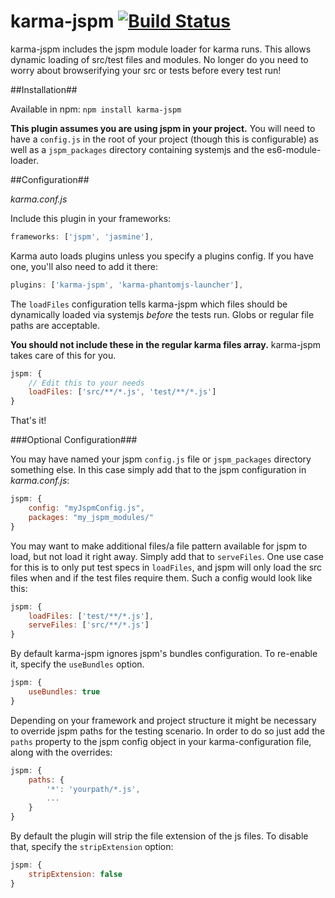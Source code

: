 # karma-jspm  [![Build Status](https://travis-ci.org/Workiva/karma-jspm.svg?branch=master)](https://travis-ci.org/Workiva/karma-jspm)

karma-jspm includes the jspm module loader for karma runs. This allows dynamic loading of src/test files and modules. No longer do you need to worry about browserifying your src or tests before every test run!

##Installation##

Available in npm: `npm install karma-jspm`

**This plugin assumes you are using jspm in your project.** You will need to have a `config.js` in the root of your project (though this is configurable) as well as a `jspm_packages` directory containing systemjs and the es6-module-loader.

##Configuration##

*karma.conf.js*

Include this plugin in your frameworks:

```js
frameworks: ['jspm', 'jasmine'],
```

Karma auto loads plugins unless you specify a plugins config. If you have one, you'll also need to add it there:

```js
plugins: ['karma-jspm', 'karma-phantomjs-launcher'],
```

The `loadFiles` configuration tells karma-jspm which files should be dynamically loaded via systemjs *before* the tests run. Globs or regular file paths are acceptable. 


**You should not include these in the regular karma files array.** karma-jspm takes care of this for you.

```js
jspm: {
    // Edit this to your needs
    loadFiles: ['src/**/*.js', 'test/**/*.js']
}
```

That's it!


###Optional Configuration###

You may have named your jspm `config.js` file or `jspm_packages` directory something else. In this case simply add that to the jspm configuration in *karma.conf.js*:

```js
jspm: {
    config: "myJspmConfig.js",
    packages: "my_jspm_modules/"
}
```

You may want to make additional files/a file pattern available for jspm to load, but not load it right away. Simply add that to `serveFiles`. 
One use case for this is to only put test specs in `loadFiles`, and jspm will only load the src files when and if the test files require them. Such a config would look like this:

```js
jspm: {
    loadFiles: ['test/**/*.js'],
    serveFiles: ['src/**/*.js']
}
```

By default karma-jspm ignores jspm's bundles configuration. To re-enable it, specify the `useBundles` option.

```js
jspm: {
    useBundles: true
}
```

Depending on your framework and project structure it might be necessary to override jspm paths for the testing scenario.
In order to do so just add the `paths` property to the jspm config object in your karma-configuration file, along with the overrides:
 
```js
jspm: {
    paths: {
        '*': 'yourpath/*.js',
        ...
    }
}
``` 

By default the plugin will strip the file extension of the js files. To disable that, specify the `stripExtension` option:

```js
jspm: {
    stripExtension: false
}
```
